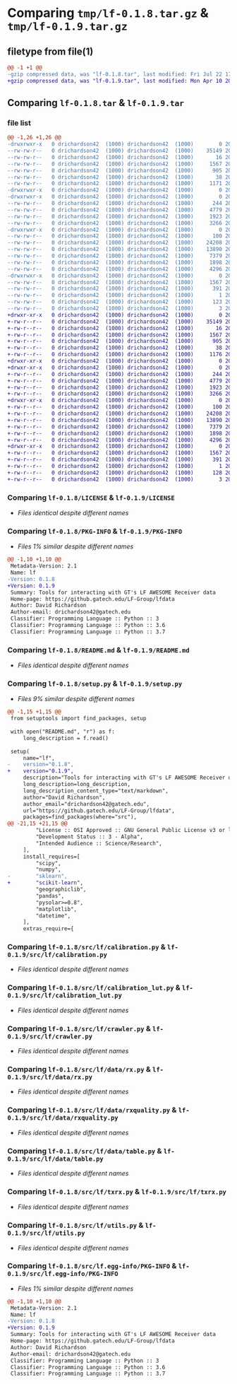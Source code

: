# Comparing `tmp/lf-0.1.8.tar.gz` & `tmp/lf-0.1.9.tar.gz`

## filetype from file(1)

```diff
@@ -1 +1 @@
-gzip compressed data, was "lf-0.1.8.tar", last modified: Fri Jul 22 17:34:57 2022, max compression
+gzip compressed data, was "lf-0.1.9.tar", last modified: Mon Apr 10 20:26:03 2023, max compression
```

## Comparing `lf-0.1.8.tar` & `lf-0.1.9.tar`

### file list

```diff
@@ -1,26 +1,26 @@
-drwxrwxr-x   0 drichardson42  (1000) drichardson42  (1000)        0 2022-07-22 17:34:57.572930 lf-0.1.8/
--rw-rw-r--   0 drichardson42  (1000) drichardson42  (1000)    35149 2022-07-22 16:44:04.000000 lf-0.1.8/LICENSE
--rw-rw-r--   0 drichardson42  (1000) drichardson42  (1000)       16 2022-07-22 16:44:04.000000 lf-0.1.8/MANIFEST.in
--rw-rw-r--   0 drichardson42  (1000) drichardson42  (1000)     1567 2022-07-22 17:34:57.568929 lf-0.1.8/PKG-INFO
--rw-rw-r--   0 drichardson42  (1000) drichardson42  (1000)      905 2022-07-22 16:44:04.000000 lf-0.1.8/README.md
--rw-rw-r--   0 drichardson42  (1000) drichardson42  (1000)       38 2022-07-22 17:34:57.572930 lf-0.1.8/setup.cfg
--rw-rw-r--   0 drichardson42  (1000) drichardson42  (1000)     1171 2022-07-22 17:27:45.000000 lf-0.1.8/setup.py
-drwxrwxr-x   0 drichardson42  (1000) drichardson42  (1000)        0 2022-07-22 17:34:57.564926 lf-0.1.8/src/
-drwxrwxr-x   0 drichardson42  (1000) drichardson42  (1000)        0 2022-07-22 17:34:57.568929 lf-0.1.8/src/lf/
--rw-rw-r--   0 drichardson42  (1000) drichardson42  (1000)      244 2022-07-22 16:44:04.000000 lf-0.1.8/src/lf/__init__.py
--rw-rw-r--   0 drichardson42  (1000) drichardson42  (1000)     4779 2022-07-22 16:44:04.000000 lf-0.1.8/src/lf/calibration.py
--rw-rw-r--   0 drichardson42  (1000) drichardson42  (1000)     1923 2022-07-22 16:44:04.000000 lf-0.1.8/src/lf/calibration_lut.py
--rw-rw-r--   0 drichardson42  (1000) drichardson42  (1000)     3266 2022-07-22 16:44:04.000000 lf-0.1.8/src/lf/crawler.py
-drwxrwxr-x   0 drichardson42  (1000) drichardson42  (1000)        0 2022-07-22 17:34:57.568929 lf-0.1.8/src/lf/data/
--rw-rw-r--   0 drichardson42  (1000) drichardson42  (1000)      100 2022-07-22 16:44:04.000000 lf-0.1.8/src/lf/data/__init__.py
--rw-rw-r--   0 drichardson42  (1000) drichardson42  (1000)    24208 2022-07-22 17:24:03.000000 lf-0.1.8/src/lf/data/rx.py
--rw-rw-r--   0 drichardson42  (1000) drichardson42  (1000)    13890 2022-07-22 16:44:04.000000 lf-0.1.8/src/lf/data/rxquality.py
--rw-rw-r--   0 drichardson42  (1000) drichardson42  (1000)     7379 2022-07-22 16:44:04.000000 lf-0.1.8/src/lf/data/table.py
--rw-rw-r--   0 drichardson42  (1000) drichardson42  (1000)     1898 2022-07-22 16:44:04.000000 lf-0.1.8/src/lf/txrx.py
--rw-rw-r--   0 drichardson42  (1000) drichardson42  (1000)     4296 2022-07-22 16:44:04.000000 lf-0.1.8/src/lf/utils.py
-drwxrwxr-x   0 drichardson42  (1000) drichardson42  (1000)        0 2022-07-22 17:34:57.568929 lf-0.1.8/src/lf.egg-info/
--rw-rw-r--   0 drichardson42  (1000) drichardson42  (1000)     1567 2022-07-22 17:34:55.000000 lf-0.1.8/src/lf.egg-info/PKG-INFO
--rw-rw-r--   0 drichardson42  (1000) drichardson42  (1000)      391 2022-07-22 17:34:57.000000 lf-0.1.8/src/lf.egg-info/SOURCES.txt
--rw-rw-r--   0 drichardson42  (1000) drichardson42  (1000)        1 2022-07-22 17:34:56.000000 lf-0.1.8/src/lf.egg-info/dependency_links.txt
--rw-rw-r--   0 drichardson42  (1000) drichardson42  (1000)      123 2022-07-22 17:34:57.000000 lf-0.1.8/src/lf.egg-info/requires.txt
--rw-rw-r--   0 drichardson42  (1000) drichardson42  (1000)        3 2022-07-22 17:34:57.000000 lf-0.1.8/src/lf.egg-info/top_level.txt
+drwxr-xr-x   0 drichardson42  (1000) drichardson42  (1000)        0 2023-04-10 20:26:03.687575 lf-0.1.9/
+-rw-r--r--   0 drichardson42  (1000) drichardson42  (1000)    35149 2023-03-06 17:20:07.000000 lf-0.1.9/LICENSE
+-rw-r--r--   0 drichardson42  (1000) drichardson42  (1000)       16 2023-03-06 17:20:07.000000 lf-0.1.9/MANIFEST.in
+-rw-r--r--   0 drichardson42  (1000) drichardson42  (1000)     1567 2023-04-10 20:26:03.686575 lf-0.1.9/PKG-INFO
+-rw-r--r--   0 drichardson42  (1000) drichardson42  (1000)      905 2023-03-06 17:20:07.000000 lf-0.1.9/README.md
+-rw-r--r--   0 drichardson42  (1000) drichardson42  (1000)       38 2023-04-10 20:26:03.687575 lf-0.1.9/setup.cfg
+-rw-r--r--   0 drichardson42  (1000) drichardson42  (1000)     1176 2023-04-10 20:15:48.000000 lf-0.1.9/setup.py
+drwxr-xr-x   0 drichardson42  (1000) drichardson42  (1000)        0 2023-04-10 20:26:03.574576 lf-0.1.9/src/
+drwxr-xr-x   0 drichardson42  (1000) drichardson42  (1000)        0 2023-04-10 20:26:03.648575 lf-0.1.9/src/lf/
+-rw-r--r--   0 drichardson42  (1000) drichardson42  (1000)      244 2023-03-06 17:20:07.000000 lf-0.1.9/src/lf/__init__.py
+-rw-r--r--   0 drichardson42  (1000) drichardson42  (1000)     4779 2023-03-06 17:20:07.000000 lf-0.1.9/src/lf/calibration.py
+-rw-r--r--   0 drichardson42  (1000) drichardson42  (1000)     1923 2023-03-06 17:20:07.000000 lf-0.1.9/src/lf/calibration_lut.py
+-rw-r--r--   0 drichardson42  (1000) drichardson42  (1000)     3266 2023-03-06 17:20:07.000000 lf-0.1.9/src/lf/crawler.py
+drwxr-xr-x   0 drichardson42  (1000) drichardson42  (1000)        0 2023-04-10 20:26:03.675575 lf-0.1.9/src/lf/data/
+-rw-r--r--   0 drichardson42  (1000) drichardson42  (1000)      100 2023-03-06 17:20:07.000000 lf-0.1.9/src/lf/data/__init__.py
+-rw-r--r--   0 drichardson42  (1000) drichardson42  (1000)    24208 2023-04-10 20:12:59.000000 lf-0.1.9/src/lf/data/rx.py
+-rw-r--r--   0 drichardson42  (1000) drichardson42  (1000)    13890 2023-03-06 17:20:07.000000 lf-0.1.9/src/lf/data/rxquality.py
+-rw-r--r--   0 drichardson42  (1000) drichardson42  (1000)     7379 2023-03-06 17:20:07.000000 lf-0.1.9/src/lf/data/table.py
+-rw-r--r--   0 drichardson42  (1000) drichardson42  (1000)     1898 2023-03-06 17:20:07.000000 lf-0.1.9/src/lf/txrx.py
+-rw-r--r--   0 drichardson42  (1000) drichardson42  (1000)     4296 2023-03-06 17:20:07.000000 lf-0.1.9/src/lf/utils.py
+drwxr-xr-x   0 drichardson42  (1000) drichardson42  (1000)        0 2023-04-10 20:26:03.654575 lf-0.1.9/src/lf.egg-info/
+-rw-r--r--   0 drichardson42  (1000) drichardson42  (1000)     1567 2023-04-10 20:26:02.000000 lf-0.1.9/src/lf.egg-info/PKG-INFO
+-rw-r--r--   0 drichardson42  (1000) drichardson42  (1000)      391 2023-04-10 20:26:02.000000 lf-0.1.9/src/lf.egg-info/SOURCES.txt
+-rw-r--r--   0 drichardson42  (1000) drichardson42  (1000)        1 2023-04-10 20:26:02.000000 lf-0.1.9/src/lf.egg-info/dependency_links.txt
+-rw-r--r--   0 drichardson42  (1000) drichardson42  (1000)      128 2023-04-10 20:26:02.000000 lf-0.1.9/src/lf.egg-info/requires.txt
+-rw-r--r--   0 drichardson42  (1000) drichardson42  (1000)        3 2023-04-10 20:26:02.000000 lf-0.1.9/src/lf.egg-info/top_level.txt
```

### Comparing `lf-0.1.8/LICENSE` & `lf-0.1.9/LICENSE`

 * *Files identical despite different names*

### Comparing `lf-0.1.8/PKG-INFO` & `lf-0.1.9/PKG-INFO`

 * *Files 1% similar despite different names*

```diff
@@ -1,10 +1,10 @@
 Metadata-Version: 2.1
 Name: lf
-Version: 0.1.8
+Version: 0.1.9
 Summary: Tools for interacting with GT's LF AWESOME Receiver data
 Home-page: https://github.gatech.edu/LF-Group/lfdata
 Author: David Richardson
 Author-email: drichardson42@gatech.edu
 Classifier: Programming Language :: Python :: 3
 Classifier: Programming Language :: Python :: 3.6
 Classifier: Programming Language :: Python :: 3.7
```

### Comparing `lf-0.1.8/README.md` & `lf-0.1.9/README.md`

 * *Files identical despite different names*

### Comparing `lf-0.1.8/setup.py` & `lf-0.1.9/setup.py`

 * *Files 9% similar despite different names*

```diff
@@ -1,15 +1,15 @@
 from setuptools import find_packages, setup
 
 with open("README.md", "r") as f:
     long_description = f.read()
 
 setup(
     name="lf",
-    version="0.1.8",
+    version="0.1.9",
     description="Tools for interacting with GT's LF AWESOME Receiver data",
     long_description=long_description,
     long_description_content_type="text/markdown",
     author="David Richardson",
     author_email="drichardson42@gatech.edu",
     url="https://github.gatech.edu/LF-Group/lfdata",
     packages=find_packages(where="src"),
@@ -21,15 +21,15 @@
         "License :: OSI Approved :: GNU General Public License v3 or later " "(GPLv3+)",
         "Development Status :: 3 - Alpha",
         "Intended Audience :: Science/Research",
     ],
     install_requires=[
         "scipy",
         "numpy",
-        "sklearn",
+        "scikit-learn",
         "geographiclib",
         "pandas",
         "pysolar>=0.8",
         "matplotlib",
         "datetime",
     ],
     extras_require={
```

### Comparing `lf-0.1.8/src/lf/calibration.py` & `lf-0.1.9/src/lf/calibration.py`

 * *Files identical despite different names*

### Comparing `lf-0.1.8/src/lf/calibration_lut.py` & `lf-0.1.9/src/lf/calibration_lut.py`

 * *Files identical despite different names*

### Comparing `lf-0.1.8/src/lf/crawler.py` & `lf-0.1.9/src/lf/crawler.py`

 * *Files identical despite different names*

### Comparing `lf-0.1.8/src/lf/data/rx.py` & `lf-0.1.9/src/lf/data/rx.py`

 * *Files identical despite different names*

### Comparing `lf-0.1.8/src/lf/data/rxquality.py` & `lf-0.1.9/src/lf/data/rxquality.py`

 * *Files identical despite different names*

### Comparing `lf-0.1.8/src/lf/data/table.py` & `lf-0.1.9/src/lf/data/table.py`

 * *Files identical despite different names*

### Comparing `lf-0.1.8/src/lf/txrx.py` & `lf-0.1.9/src/lf/txrx.py`

 * *Files identical despite different names*

### Comparing `lf-0.1.8/src/lf/utils.py` & `lf-0.1.9/src/lf/utils.py`

 * *Files identical despite different names*

### Comparing `lf-0.1.8/src/lf.egg-info/PKG-INFO` & `lf-0.1.9/src/lf.egg-info/PKG-INFO`

 * *Files 1% similar despite different names*

```diff
@@ -1,10 +1,10 @@
 Metadata-Version: 2.1
 Name: lf
-Version: 0.1.8
+Version: 0.1.9
 Summary: Tools for interacting with GT's LF AWESOME Receiver data
 Home-page: https://github.gatech.edu/LF-Group/lfdata
 Author: David Richardson
 Author-email: drichardson42@gatech.edu
 Classifier: Programming Language :: Python :: 3
 Classifier: Programming Language :: Python :: 3.6
 Classifier: Programming Language :: Python :: 3.7
```


